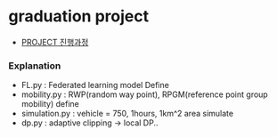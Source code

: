 # graduation project 

- [PROJECT 진행과정](https://www.notion.so/graduation-project-9fcaa4dd893f4cbf832d4494d0e6dc3d)


### Explanation
- FL.py : Federated learning model Define  
- mobility.py : RWP(random way point), RPGM(reference point group mobility) define 
- simulation.py : vehicle = 750, 1hours, 1km^2 area simulate 
- dp.py : adaptive clipping -> local DP..



